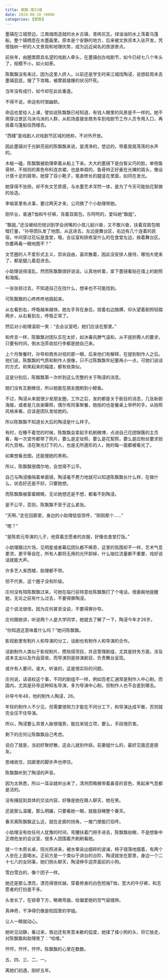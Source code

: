 ```yaml
---
title: 飘飘-第53章
date: 2024-08-10 +0800
categories: [飘飘]
---
```


墨镇在江城旁边，江南烟雨造就的水乡古镇，青砖灰瓦，绿油油的水上荡着乌篷船，整个镇栖息在水墨画里。原本是个安静的地方，后来被文旅资本入驻开发，凭借独树一帜的人文景观和地理优势，成为远近闻名的旅游景点。

前些年，由圈里颇具名望的戏剧人牵头，在墨镇创办戏剧节，如今已经七八个年头了，规模不小，如火如荼。

陈飘飘没有来过，因为这里人挤人。以前还是学生时来江城找陶浸，说想趁周末去墨镇逛逛，搜了下攻略，被摩肩接踵的状况吓死。

当年没有成行，如今却在此处重逢。

不得不说，命运有时很幽默。

命运也爱给人上课，譬如说陈飘飘已经知道，有钱人眼里的风景是不一样的。她不用穿过景区乌泱乌泱的人群，从机场直接坐商务车到戏剧节工作人员专用入口，再摇着乌篷船往西楼去。

“西楼”是戏剧人对戏剧节区域的统称，不对外开放。

因此墨镇对于光鲜亮丽的陈飘飘来说，是清净的，悠远的，带着晃晃荡荡的水声的。

木板一磕，陈飘飘被助理牵着从船上下来。大大的墨镜下是白皙尖巧的脸，单侧鱼骨辫，不规则的素色布料连衣裙，也是单肩的，鱼骨辫正好垂在光裸的肩头，像设计感十足的肩带。她穿了双小靴子，笔直修长的腿竖在里面，如同在发光。

她穿得不张扬，却不失文艺质感，与水墨艺术浑然一体，是为了今天可能拍花絮做的妆造。

李喻家里有点事，要过两天才来，公司换了个小助理带她。

刚毕业，普通T恤和牛仔裤，背着双肩包，乐呵呵的，爱叫她“飘姐”。

“飘姐，”还没被经历规训到学会闭嘴的小孩儿挺兴奋，又不敢兴奋，扶着双肩包暗暗打量，“孙导团队发了地图，从这进去，左边是舞台区，右边有几个连着的民宿，中间穿过花坛是食堂，哦，会议室和排练室什么的在食堂左边，挨着舞台区。你要再看一眼地图不？”

文艺圈的人不爱形式主义，崇尚自由，喜欢散着，因此没安排人接待，哪怕大佬来了，都是腿儿着逛进去。

小助理说得凌乱，然而陈飘飘很好说话，认真地听着，拿下墨镜看贴在墙上的剧照和海报。

一张张掠过去，不知道自己在找什么，想来也不可能找到。

可陈飘飘的心咚咚咚地跳起来。

从左看到右，呼吸越来越快，她左手背在身后，捏着右边胳膊，仰头望着剧照轻踏两步，从右看到左，呼吸正常了。

然后对小助理温软一笑：“去会议室吧，她们应该在那里。”

和传言一样，陈飘飘对团队实在太好，如沐春风脾气温和，从不提折腾人的要求，只要有时间，倒水泡茶收拾行李都是她自己来。

上个月聚餐时，孙导和商务对视的那一眼，后来他们有解释，在提到制作人之后。他们说，陈飘飘的气质和制作人很像，只不过陈飘飘年纪要再小一点，可她们说话的方式，和笑起来的幅度，都有些类似。

这是分别后，陈飘飘第一次听到这么完整的关于陶浸的消息。

她们没有互删微信，所以她能在朋友圈刷到小鲸鱼。

不过，陶浸从来就很少发朋友圈，工作之后，发的都是关于剧目的消息，几张新剧海报，或者是几张谢幕照，偶尔有同事聚餐，她拍的也是餐桌上举杯的手。从拍照风格来看，应该是团队发给她的。

所以陈飘飘不知道长大后的陶浸是什么样子。

有时，在睡不着觉的时候，陈飘飘会拿起手机刷微博，点进自己花团锦簇的主页看，每一次宣传都带了照片，要么是定妆照，要么是花絮照，要么是应粉丝要求拍的九宫格。活在聚光灯下的人，也是无所遁形的人，她的每一面都被看光了。

如果想看丑图，还能搜她的黑称。

所以，陈飘飘很偶尔地，会觉得不公平。

自己与陶浸像隔着单面镜，陶浸毫不费力地就可以知道陈飘飘长什么样，在做什么，状态好还是不好。只要她想。

而陈飘飘被蒙着眼睛，无论她想还是不想，都看不到陶浸。

是不公平，否则，陈飘飘不至于这么紧张。

“天啊，”走在回廊里，身边的小助理低低惊呼，“刚刚那个……”

“嗯？”

“是陈若元导演的儿子，他穿着志愿者的衣服，好像去食堂打饭。”

小助理跟过片场，见明星或者幕后团队都不稀奇，这里的氛围却不一样，艺术气息更浓，更平等自在，所有人都将无用的光环卸掉，什么咖位流量都不重要，戏好说话就能大声。

许多艺人来西楼，助理都不带。

但不代表，这个圈子没有阶级。

庄何没有陪陈飘飘过来，可她在临行前特意给陈飘飘打了个电话，很委婉地提醒她，无论之前有什么过去，不要得罪陶浸。

这个说法很怪，因为庄何甚至没说，不要得罪孙导。

庄何跟她讲，听说两个人是大学同学，她就去了解了一下，陶浸今年才26岁。

“你知道这意味着什么吗？”她问陈飘飘。

影视剧里有制片人和导演的分工，话剧也有制作人和导演的合作。

话剧制作人类似于影视制片，攒局搭项目，并且管理剧组，尤其是财务方面，涉及成本支出以及作品营收，而导演则是排演剧目，负责舞台呈现。

或许有人要问，谁大，听谁的，这是很实际的问题。

庄何说，话语权这个事，不同的剧组不一样，例如百老汇通常是制作人中心制，而国内，尤其是孙导这种知名导演，多为导演中心制，但制作人也不会差到哪去。

孙导今年48，他的制作人陶浸，26。

年轻的制作人不少见，但需要很努力才能在不同分工下，和导演达成平衡，否则就完全压不住导演。

所以，陶浸要么背景人脉很强势，能拉来钱立项，要么，手段很厉害。

剩下的庄何让陈飘飘自己考虑。

说白了就是，当初好聚好散，这会儿就别作妖。前妻姐什么的，最好见面还是朋友。

思绪收住，回廊里的脚步声也停住。

陈飘飘听到了陶浸的声音。

因为太熟悉，所以一耳朵就听出来了，清冽而略微带着鼻音的音色，笑起来气息都是活的。

没有捕捉到具体的交谈内容，好像是她在跟人聊天，她在笑。

还是那么温暖，那么明媚，只要看她一眼，就能目睹整个春天。

春天离陈飘飘这么近，就在走廊的拐角，一推门便能打招呼。

小助理没有给任何人犹豫的时间，弯腰扶着门把手进去，陈飘飘抬眼，不是想象中正襟危坐的会议室，很多人团围着齐刷刷看她。

就一个木质长桌，阳光照进来，被水晕染出细碎的波澜，椅子错落地摆着，有两个人坐在上面喝水。正前方是一个类似于讲台的台阶，陶浸就坐在那里，身边一个二十七八的女同事，她们侧头聊天，陶浸伸手逗弄面前的小狗。

雪白雪白的，像个团子一样。

她还是那么漂亮，漂亮得很优越，穿着修身的白色短袖T恤，宽大的牛仔裤，和志愿者的打扮差不多。

头发长了，在锁骨下方，略微弯曲，给偏爱她的空气留缝隙。

真神奇，干净得仍像是校园里的学姐。

让人一眼就动心。

她听见动静，看过来，唇边还有笑意未歇的弧度，她揉了揉小狗的头，将它放走，对陈飘飘和助理笑了：“哈喽。”

怦怦，怦怦，怦怦。陈飘飘的心里在数数。

五、四、三、二、一。

离她们初遇，刚好五年。

